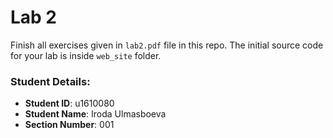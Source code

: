 # Lab 2

Finish all exercises given in `lab2.pdf` file in this repo. The initial source code for your lab is inside `web_site` folder.


### Student Details:

- **Student ID**: u1610080
- **Student Name**: Iroda Ulmasboeva
- **Section Number**: 001